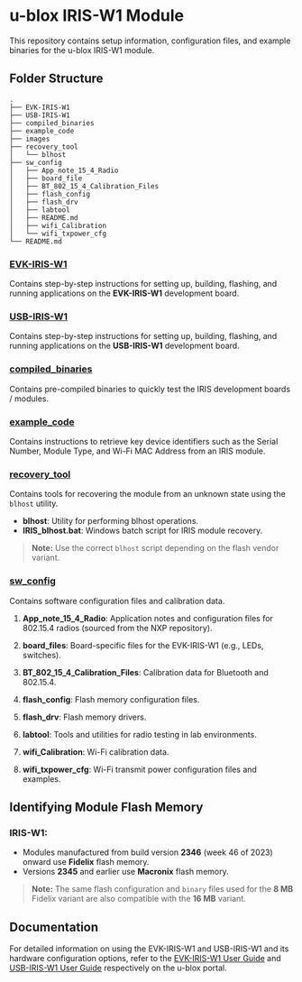 # u-blox IRIS-W1 Module

This repository contains setup information, configuration files, and example binaries for the u-blox IRIS-W1 module.

## Folder Structure

```shell
.
├── EVK-IRIS-W1
├── USB-IRIS-W1
├── compiled_binaries
├── example_code
├── images
├── recovery_tool
│   └── blhost
├── sw_config
│   ├── App_note_15_4_Radio
│   ├── board_file
│   ├── BT_802_15_4_Calibration_Files
│   ├── flash_config
│   ├── flash_drv
│   ├── labtool
│   ├── README.md
│   ├── wifi_Calibration
│   └── wifi_txpower_cfg
└── README.md
```

### [EVK-IRIS-W1](/MCUXpresso/IRIS-W1/EVK-IRIS-W1/README.md)

Contains step-by-step instructions for setting up, building, flashing, and running applications on the **EVK-IRIS-W1** development board.

### [USB-IRIS-W1](/MCUXpresso/IRIS-W1/USB-IRIS-W1/README.md)

Contains step-by-step instructions for setting up, building, flashing, and running applications on the **USB-IRIS-W1** development board.

### [compiled_binaries](/MCUXpresso/IRIS-W1/compiled_binaries/)

Contains pre-compiled binaries to quickly test the IRIS development boards / modules.

### [example_code](/MCUXpresso/IRIS-W1/example_code/README.md)

Contains instructions to retrieve key device identifiers such as the Serial Number, Module Type, and Wi-Fi MAC Address from an IRIS module.

### [recovery_tool](/MCUXpresso/IRIS-W1/recovery_tool/blhost/)

Contains tools for recovering the module from an unknown state using the `blhost` utility.

- **blhost**: Utility for performing blhost operations.
- **IRIS_blhost.bat**: Windows batch script for IRIS module recovery.

> **Note:** Use the correct `blhost` script depending on the flash vendor variant.

### [sw_config](/MCUXpresso/IRIS-W1/sw_config/README.md)

Contains software configuration files and calibration data.

1. **App_note_15_4_Radio**:
   Application notes and configuration files for 802.15.4 radios (sourced from the NXP repository).

2. **board_files**:
   Board-specific files for the EVK-IRIS-W1 (e.g., LEDs, switches).

3. **BT_802_15_4_Calibration_Files**:
   Calibration data for Bluetooth and 802.15.4.

4. **flash_config**:
   Flash memory configuration files.

5. **flash_drv**:
   Flash memory drivers.

6. **labtool**:
   Tools and utilities for radio testing in lab environments.

7. **wifi_Calibration**:
   Wi-Fi calibration data.

8. **wifi_txpower_cfg**:
   Wi-Fi transmit power configuration files and examples.

## Identifying Module Flash Memory

### IRIS-W1:

- Modules manufactured from build version **2346** (week 46 of 2023) onward use **Fidelix** flash memory.
- Versions **2345** and earlier use **Macronix** flash memory.

> **Note:** The same flash configuration and `binary` files used for the **8 MB** Fidelix variant are also compatible with the **16 MB** variant.

## Documentation

For detailed information on using the EVK-IRIS-W1 and USB-IRIS-W1 and its hardware configuration options, refer to the [EVK-IRIS-W1 User Guide](https://www.u-blox.com/en/product/evk-iris-w1?legacy=Current#Documentation-&-resources) and [USB-IRIS-W1 User Guide](https://www.u-blox.com/en/product/usb-iris-w1?legacy=Current#Documentation-&-resources) respectively on the u-blox portal.